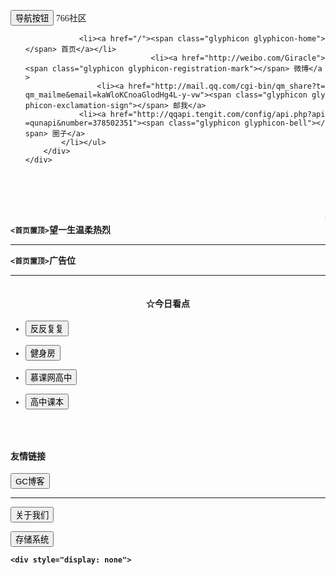<!DOCTYPE html>
<html>
<head>
<title>766社区|资源分享站|主题模板|网络资源|网站源码|影视资源|电脑软件|破解应用|专注于网络资源搜集共享</title>
<meta http-equiv="Content-Type" content="text/html; charset=utf-8" />
<meta name="viewport" content="width=device-width,initial-scale=1"/>
<meta name="format-detection" content="telephone=no"/>
<link href="https://wodemo.net/statics/build/css/cb4a99cbe25c7fc4e15fa44ed3c12d97.css" rel="stylesheet" type="text/css" /><script type="text/javascript" src="https://s.wodemo.net/js/locale.js?lang=en_US&t=1582328561&login=0"></script><script type="text/javascript" src="https://wodemo.net/statics/build/js/6973b75b053df45c1097b1beb493a1c9.js"></script><link rel="alternate" href="https://guvei.wodemo.net/feed" type="application/rss+xml" title="RSS"></head>
<body>
<div id="whole_body" class="wo-main-body wo-mode-visitor">
<link href="//cdn.bootcss.com/bootstrap/3.3.7/css/bootstrap.min.css" rel="stylesheet">
<script language=javascript> 
	  var t1 = new Date().getTime(); </script>
  <script src="//cdn.bootcss.com/jquery/1.11.3/jquery.min.js"></script>
  <script src="//cdn.bootcss.com/bootstrap/3.3.7/js/bootstrap.min.js"></script>
  <!--[if lt IE 9]>
    <script src="http://libs.useso.com/js/html5shiv/3.7/html5shiv.min.js"></script>
    <script src="http://libs.useso.com/js/respond.js/1.4.2/respond.min.js"></script>
  <![endif]-->
  <style>
body { font-family:"微软雅黑","Microsoft YaHei";word-wrap:break-word;word-break:break-all;}
a{
text-decoration: none;
}
a:hover, a:focus{
text-decoration: none;
text-shadow: 0 1px 1px #555;
}
a:active {
text-decoration: none;

}
</style>
<style type="text/css"></style><style type="text/css"></style><link id='i2s_style_common' rel='stylesheet' type='text/css' href='http://d33wubrfki0l68.cloudfront.net/js/adc83b19e793491b1c6ea0fd8b46cd9f32e592fc/{$rootfolder}/assets/js/chart.js'/></head>
<body oncontextmenu="return false" onselectstart="return false"><nav class="navbar navbar-fixed-top navbar-default">
    <div class="container">
       <div class="navbar-header">
            <button type="button" class="navbar-toggle collapsed" data-toggle="collapse" data-target="#navbar" aria-expanded="false" aria-controls="navbar">
                <span class="sr-only">导航按钮</span>
                <span class="icon-bar"></span>
                <span class="icon-bar"></span>
                <span class="icon-bar"></span>
            </button>
            <a class="navbar-brand" href="/">766社区</a>
        </div>
        <div id="navbar" class="collapse navbar-collapse">
        	<ul class="nav navbar-nav navbar-right">

            	<li><a href="/"><span class="glyphicon glyphicon-home"></span> 首页</a></li>
                                <li><a href="http://weibo.com/Giracle"><span class="glyphicon glyphicon-registration-mark"></span> 微博</a>
			        <li><a href="http://mail.qq.com/cgi-bin/qm_share?t=qm_mailme&email=kaWloKCnoaGlodHg4L-y-vw"><span class="glyphicon glyphicon-exclamation-sign"></span> 邮我</a>
				<li><a href="http://qqapi.tengit.com/config/api.php?api=qunapi&number=378502351"><span class="glyphicon glyphicon-bell"></span> 圈子</a>
        	</li></ul>
      	</div>
    </div>
</nav><div class="container" style="padding-top:60px;">
    <div class="col-md-14 column">
        <div class="panel panel-default">
            <div class="panel-body">
                 <div class="speedbar">
				 <div class="toptip"><strong class="text-success"><marquee onmouseout="this.start()" onmouseover="this.stop()" direction="left" scrollamount="6">
     		  <span style="color:#f00"><i class="glyphicon glyphicon-bullhorn"></i> 公告大喇叭：</span>新增:欢迎来到766社区</script>
</div></marquee></strong></div><strong class="text-success">
        </strong></div><strong class="text-success">	
        </strong></div><strong class="text-success">
    </strong></div><strong class="text-success">
    <div class="col-md-14 column">
        <div class="panel panel-default">
            <div class="panel-body">
<code>&lt;首页置顶&gt;</code><a href="http://music.163.com/playlist/3117599885/543645406/?userid=543645406" target="new">望一生温柔热烈</a><br>
</script>
</center>
</p><hr>
<code>&lt;首页置顶&gt;</code><a href="" target="new">广告位</a><br>
          </div>
        </div>
    </div>   
<p>
<hr />
    </div> 
<div class="panel-group" id="accordion">
  <div class="panel panel-default">
    <div class="panel-heading">
      <h4 class="panel-title">
        <a data-toggle="collapse" data-parent="#accordion" href="#collapseOne">
          <center><i class="glyphicon glyphicon-thumbs-up"></i> <span class="badge pull-right">☆</span>今日看点</center>
        </a>
      </h4>
    </div>
    <div id="collapseOne" class="panel-collapse collapse">
      <div class="panel-body">
		<ul class="wo-entry-list file_list"><li><p><a href="https://guvei.wodemo.net/entry/529204"><button type="button" class="btn btn-default btn-block">反反复复</button></a></p></li><li><p><a href="https://guvei.wodemo.net/entry/529018"><button type="button" class="btn btn-default btn-block">健身房</button></a></p></li><li><p><a href="https://guvei.wodemo.net/entry/528445"><button type="button" class="btn btn-default btn-block">慕课网高中</button></a></p></li><li><p><a href="https://guvei.wodemo.net/entry/528362"><button type="button" class="btn btn-default btn-block">高中课本</button></a></p></li></ul>			</div>
		</div>
	</div><br>
<p>
<div class="col-md-14 column">
		<div class="panel panel-default">
			<div class="panel-heading">
				<h4
class="panel-title">
					友情链接
				</h3>
			</div>
			<div class="panel-body">
			   <p>
<a href="www.whycan.ml" target="new"><button type="button" title="GC博客,乐享资源 记忆点滴!" class="btn btn-warning btn-sm">GC博客</button></a></p><hr>
				  <p><a href="https://gu1.wodemo.net/entry/528283"><button type="button" class="btn btn-success btn-block">关于我们 <i class="glyphicon glyphicon-tint"></i></button></a></p>
				  <p> <a href="http://whycan.ys168.com"> <button class="btn btn-danger btn-block" data-toggle="modal" data-target="#myModal">存储系统 <i class="glyphicon glyphicon-link"></i></button></p>

</SCRIPT> 

	<div style="display: none">
</script>
</body>
</html>
